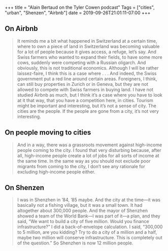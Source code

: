 +++
title = "Alain Bertaud on the Tyler Cowen podcast"
Tags = ["cities", "urban", "Shenzen", "Airbnb"]
date = 2019-09-26T21:01:11-07:00
+++

## On Airbnb

> It reminds me a bit what happened in Switzerland at a certain time, where to
> own a piece of land in Switzerland was becoming valuable for a lot of people
> because it gives access, a refuge, let’s say. And Swiss farmers who wanted to
> expand their fields, to have some more cows, suddenly were competing with a
> Russian oligarch.
> And obviously, this is not traditional economics. Although I will be rather
> laissez-faire, I think this is a case where . . . And indeed, the Swiss
> government put a red line around certain areas. Foreigners, I think, can still
> buy properties in Zurich or in Geneva, but they are not allowed to compete with
> Swiss farmers in buying land.  I have not studied Airbnb as much, but I think
> it’s a case where you have to look at it that way, that you have a
> competition here, in cities. Tourism might be important and interesting, but
> it’s not a sense of city. The cities are the people. If the people are gone
> from a city, it’s not very interesting.

## On people moving to cities

> And in a way, there was a grassroots movement against high-income people
> coming to the city. I found that very disturbing because, after all,
> high-income people create a lot of jobs for all sorts of income at the same
> time. In the same way as you should not exclude poor migrants from coming to
> the city, I don’t see any rationale for excluding high-income people either.

## On Shenzen

> I was in Shenzhen in ’84, ’85 maybe. And the city at the time—it was
> basically not a fishing village, but it was a small town. It had altogether
> about 300,000 people. And the mayor of Shenzhen showed a team of the World
> Bank—I was part of it—a plan, and they said, “We want to build a city of
> five million. Would you finance infrastructure?”
> I did a back-of-envelope calculation. I said, “300,000 to 5 million, are you
> kidding? Try to do a city of a million and a half, maybe two million will
> conserve infrastructure. This is completely out of the question.”
> So Shenzhen is now 12 million people.

